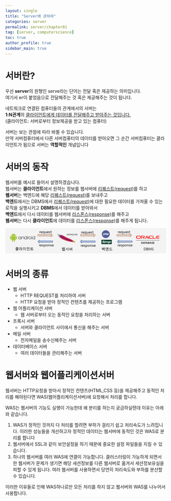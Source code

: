 ```yaml
---
layout: single
title: "Server에 관하여"
categories: server
permalink: server/chapter01
tag: [server, computerscience]
toc: true
author_profile: true
sidebar_main: true
---
```


# 서버란?

우선 **server**의 원형인 serve라는 단어는 전달 혹은 제공하는 의미입니다.<br>
여기서 er이 붙었음으로 전달해주는 것 혹은 제공해주는 것이 됩니다.

네트워크로 연결된 컴퓨터들의 관계에서의 서버는<br> **1:N관계**의 <u>클라이언트에게 데이터를 전달해주고 받아주는 것입니다.</u><br>
(클라이언트: 서버로부터 정보제공을 받고 있는 컴퓨터)

서버는 보는 관점에 따라 바뀔 수 있습니다.<br>
만약 서버컴퓨터에서 다른 서버컴퓨터의 데이터를 받아오면 그 순간
서버컴퓨터는 클라이언트가 됨으로 서버는 **역할적인** 개념입니다

# 서버의 동작

웹서버를 예시로 들어서 설명하겠습니다.<br>
웹서버는 **클라이언트**에서 원하는 정보를 웹서버에 <u>리퀘스트(request)</u>를 하고<br> **웹서버**는 백엔드에 해당 <u>리퀘스트(request)</u>를 보내주고<br> **백엔드**에서는 DBMS에서 <u>리퀘스트(request)</u>에 대한 필요한 데이터를 가져올 수 있는 로직을 실행시키고 **DBMS**에서 데이터를 받아와서<br> **백엔드**에서 다시 데이터를 웹서버에 <u>리스폰스(response)</u>를 해주고<br>
**웹서버**는 다시 **클라이언트**에 데이터를 <u>리스폰스(response)</u>를 해주게 됩니다.

![webserverprocess](../images/2022-03-16-server-ch01/webserverprocess.png)

# 서버의 종류

- 웹 서버
  - HTTP REQUEST를 처리하여 서버
  - HTTP 요청을 받아 정적인 컨텐츠를 제공하는 프로그램
- 웹 어플리케이션 서버
  - 웹 서버로부터 오는 동적인 요청을 처리하는 서버
- 프록시 서버
  - 서버와 클라이언트 사이에서 통신을 해주는 서버
- 메일 서버
  - 전자메일을 송수신해주는 서버
- 데이터베이스 서버
  - 여러 데이터들을 관리해주는 서버

# 웹서버와 웹어플리케이션서버

웹서버는 HTTP요청을 받아서 정적인 컨텐츠(HTML,CSS 등)을 제공해주고 동적인 처리를 해야된다면 WAS(웹어플리케이션서버)에 요청해서 처리를 합니다.<br>

WAS는 웹서버의 기능도 실행이 가능한데 왜 분리를 하는지 궁금하실텐데 이유는 아래와 같습니다.<br>

1. WAS가 정적인 것까지 다 처리를 할려면 부하가 걸리기 쉽고 처리속도가 느려집니다. 이러한 성능들을 개선하고자 정적인 데이터는 웹서버에 동적인 것은 WAS로 분리를 합니다
2. 웹서버에서 SSL과 같이 보안설정을 하기 때문에 중요한 설정 파일들을 지킬 수 있습니다.
3. 하나의 웹서버를 여러 WAS에 연결이 가능합니다. 클러스터링이 가능하게 되면서 한 웹서버가 문제가 생기면 해당 새션정보를 다른 웹서버로 옮겨서 세션정보유실을 피할 수 있게 됩니다. 여러 웹서버를 사용하면서 당연히 처리속도와 부하를 분산할 수 있습니다.

이러한 이유들로 인해 WAS하나로만 모든 처리를 하지 않고 웹서버와 WAS를 나누어서 사용합니다.

